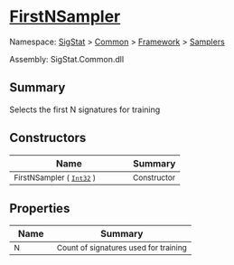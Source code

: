 # [FirstNSampler](./FirstNSampler.md)

Namespace: [SigStat]() > [Common](./../../README.md) > [Framework]() > [Samplers](./README.md)

Assembly: SigStat.Common.dll

## Summary
Selects the first N signatures for training

## Constructors

| Name | Summary | 
| --- | --- | 
| <sub>FirstNSampler ( [`Int32`](https://docs.microsoft.com/en-us/dotnet/api/System.Int32) )</sub><img width=50>| <sub>Constructor</sub>| <br>


## Properties

| Name | Summary | 
| --- | --- | 
| <sub>N</sub><img width=50>| <sub>Count of signatures used for training</sub>| <br>


